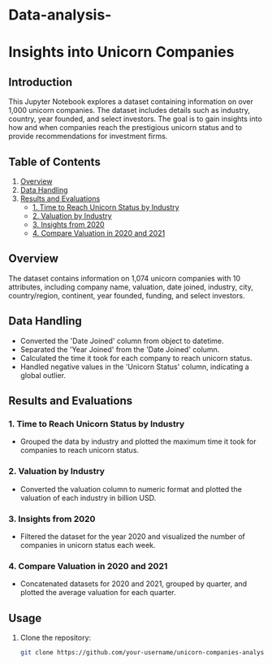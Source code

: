 # Data-analysis-
# Insights into Unicorn Companies

## Introduction

This Jupyter Notebook explores a dataset containing information on over 1,000 unicorn companies. The dataset includes details such as industry, country, year founded, and select investors. The goal is to gain insights into how and when companies reach the prestigious unicorn status and to provide recommendations for investment firms.

## Table of Contents

1. [Overview](#overview)
2. [Data Handling](#data-handling)
3. [Results and Evaluations](#results-and-evaluations)
    - [1. Time to Reach Unicorn Status by Industry](#1-time-to-reach-unicorn-status-by-industry)
    - [2. Valuation by Industry](#2-valuation-by-industry)
    - [3. Insights from 2020](#3-insights-from-2020)
    - [4. Compare Valuation in 2020 and 2021](#4-compare-valuation-in-2020-and-2021)

## Overview

The dataset contains information on 1,074 unicorn companies with 10 attributes, including company name, valuation, date joined, industry, city, country/region, continent, year founded, funding, and select investors.

## Data Handling

- Converted the 'Date Joined' column from object to datetime.
- Separated the 'Year Joined' from the 'Date Joined' column.
- Calculated the time it took for each company to reach unicorn status.
- Handled negative values in the 'Unicorn Status' column, indicating a global outlier.

## Results and Evaluations

### 1. Time to Reach Unicorn Status by Industry

- Grouped the data by industry and plotted the maximum time it took for companies to reach unicorn status.

### 2. Valuation by Industry

- Converted the valuation column to numeric format and plotted the valuation of each industry in billion USD.

### 3. Insights from 2020

- Filtered the dataset for the year 2020 and visualized the number of companies in unicorn status each week.

### 4. Compare Valuation in 2020 and 2021

- Concatenated datasets for 2020 and 2021, grouped by quarter, and plotted the average valuation for each quarter.

## Usage

1. Clone the repository:

   ```bash
   git clone https://github.com/your-username/unicorn-companies-analysis.git
